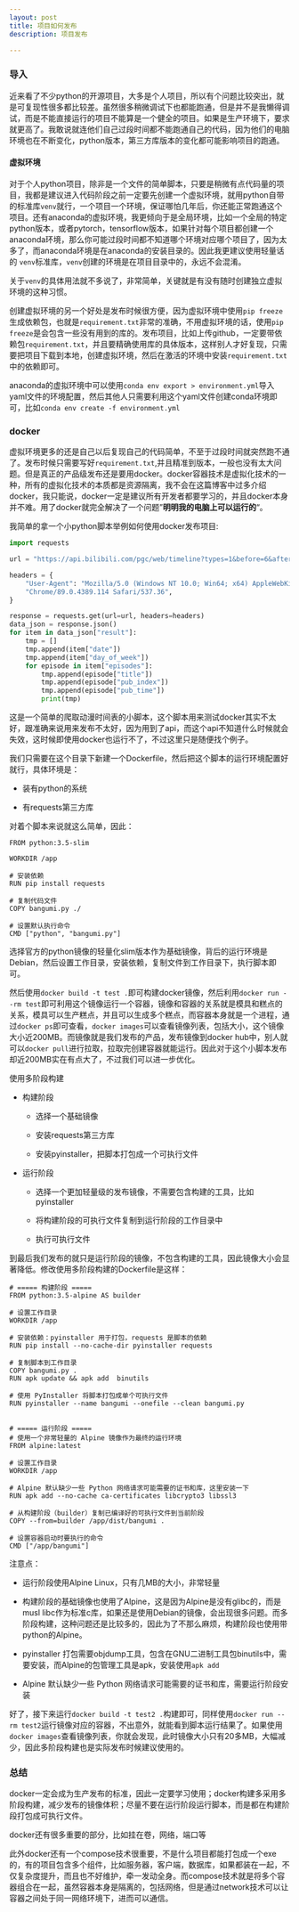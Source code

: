 ```yaml
---
layout: post
title: 项目如何发布
description: 项目发布

---
```


### 导入

近来看了不少python的开源项目，大多是个人项目，所以有个问题比较突出，就是可复现性很多都比较差。虽然很多稍微调试下也都能跑通，但是并不是我懒得调试，而是不能直接运行的项目不能算是一个健全的项目。如果是生产环境下，要求就更高了。我敢说就连他们自己过段时间都不能跑通自己的代码，因为他们的电脑环境也在不断变化，python版本，第三方库版本的变化都可能影响项目的跑通。

#### 虚拟环境

对于个人python项目，除非是一个文件的简单脚本，只要是稍微有点代码量的项目，我都是建议进入代码阶段之前一定要先创建一个虚拟环境，就用python自带的标准库`venv`就行，一个项目一个环境，保证哪怕几年后，你还能正常跑通这个项目。还有anaconda的虚拟环境，我更倾向于是全局环境，比如一个全局的特定python版本，或者pytorch，tensorflow版本，如果针对每个项目都创建一个anaconda环境，那么你可能过段时间都不知道哪个环境对应哪个项目了，因为太多了，而anaconda环境是在anaconda的安装目录的。因此我更建议使用轻量话的 `venv`标准库，`venv`创建的环境是在项目目录中的，永远不会混淆。

关于`venv`的具体用法就不多说了，非常简单，关键就是有没有随时创建独立虚拟环境的这种习惯。

创建虚拟环境的另一个好处是发布时候很方便，因为虚拟环境中使用`pip freeze`生成依赖包，也就是`requirement.txt`非常的准确，不用虚拟环境的话，使用`pip freeze`是会包含一些没有用到的库的。发布项目，比如上传github，一定要带依赖包`requirement.txt`，并且要精确使用库的具体版本，这样别人才好复现，只需要把项目下载到本地，创建虚拟环境，然后在激活的环境中安装`requirement.txt`中的依赖即可。

anaconda的虚拟环境中可以使用`conda env export > environment.yml`导入yaml文件的环境配置，然后其他人只需要利用这个yaml文件创建conda环境即可，比如`conda env create -f environment.yml`

### docker

虚拟环境更多的还是自己以后复现自己的代码简单，不至于过段时间就突然跑不通了。发布时候只需要写好`requirement.txt`,并且精准到版本，一般也没有太大问题。但是真正的产品级发布还是要用docker。docker容器技术是虚拟化技术的一种，所有的虚拟化技术的本质都是资源隔离，我不会在这篇博客中过多介绍docker，我只能说，docker一定是建议所有开发者都要学习的，并且docker本身并不难。用了docker就完全解决了一个问题”**明明我的电脑上可以运行的**“。

我简单的拿一个小python脚本举例如何使用docker发布项目:

```python
import requests

url = "https://api.bilibili.com/pgc/web/timeline?types=1&before=6&after=6"

headers = {
    "User-Agent": "Mozilla/5.0 (Windows NT 10.0; Win64; x64) AppleWebKit/537.36 (KHTML, like Gecko) "
    "Chrome/89.0.4389.114 Safari/537.36",
}

response = requests.get(url=url, headers=headers)
data_json = response.json()
for item in data_json["result"]:
    tmp = []
    tmp.append(item["date"])
    tmp.append(item["day_of_week"])
    for episode in item["episodes"]:
        tmp.append(episode["title"])
        tmp.append(episode["pub_index"])
        tmp.append(episode["pub_time"])
        print(tmp)

```

这是一个简单的爬取动漫时间表的小脚本，这个脚本用来测试docker其实不太好，跟准确来说用来发布不太好，因为用到了api，而这个api不知道什么时候就会失效，这时候即使用docker也运行不了，不过这里只是随便找个例子。

我们只需要在这个目录下新建一个Dockerfile，然后把这个脚本的运行环境配置好就行，具体环境是：

- 装有python的系统

- 有requests第三方库

对着个脚本来说就这么简单，因此：

```
FROM python:3.5-slim

WORKDIR /app

# 安装依赖
RUN pip install requests

# 复制代码文件
COPY bangumi.py ./

# 设置默认执行命令
CMD ["python", "bangumi.py"]
```

选择官方的python镜像的轻量化slim版本作为基础镜像，背后的运行环境是Debian，然后设置工作目录，安装依赖，复制文件到工作目录下，执行脚本即可。

然后使用`docker build -t test .`即可构建docker镜像，然后利用`docker run --rm test`即可利用这个镜像运行一个容器，镜像和容器的关系就是模具和糕点的关系，模具可以生产糕点，并且可以生成多个糕点，而容器本身就是一个进程，通过`docker ps`即可查看，`docker images`可以查看镜像列表，包括大小，这个镜像大小近200MB。而镜像就是我们发布的产品，发布镜像到docker hub中，别人就可以`docker pull`进行拉取，拉取完创建容器就能运行。因此对于这个小脚本发布却近200MB实在有点大了，不过我们可以进一步优化。

使用多阶段构建

- 构建阶段
  
  - 选择一个基础镜像
  
  - 安装requests第三方库
  
  - 安装pyinstaller，把脚本打包成一个可执行文件

- 运行阶段
  
  - 选择一个更加轻量级的发布镜像，不需要包含构建的工具，比如pyinstaller
  
  - 将构建阶段的可执行文件复制到运行阶段的工作目录中
  
  - 执行可执行文件

到最后我们发布的就只是运行阶段的镜像，不包含构建的工具，因此镜像大小会显著降低。修改使用多阶段构建的Dockerfile是这样：

```
# ===== 构建阶段 =====
FROM python:3.5-alpine AS builder

# 设置工作目录
WORKDIR /app

# 安装依赖：pyinstaller 用于打包，requests 是脚本的依赖
RUN pip install --no-cache-dir pyinstaller requests

# 复制脚本到工作目录
COPY bangumi.py .
RUN apk update && apk add  binutils

# 使用 PyInstaller 将脚本打包成单个可执行文件
RUN pyinstaller --name bangumi --onefile --clean bangumi.py


# ===== 运行阶段 =====
# 使用一个非常轻量的 Alpine 镜像作为最终的运行环境
FROM alpine:latest

# 设置工作目录
WORKDIR /app

# Alpine 默认缺少一些 Python 网络请求可能需要的证书和库，这里安装一下
RUN apk add --no-cache ca-certificates libcrypto3 libssl3

# 从构建阶段（builder）复制已编译好的可执行文件到当前阶段
COPY --from=builder /app/dist/bangumi .

# 设置容器启动时要执行的命令
CMD ["/app/bangumi"]

```



注意点：

- 运行阶段使用Alpine Linux，只有几MB的大小，非常轻量

- 构建阶段的基础镜像也使用了Alpine，这是因为Alpine是没有glibc的，而是musl libc作为标准c库，如果还是使用Debian的镜像，会出现很多问题。而多阶段构建，这种问题还是比较多的，因此为了不那么麻烦，构建阶段也使用带python的Alpine。

- pyinstaller 打包需要objdump工具，包含在GNU二进制工具包binutils中，需要安装，而Alpine的包管理工具是apk，安装使用`apk add`

- Alpine 默认缺少一些 Python 网络请求可能需要的证书和库，需要运行阶段安装

好了，接下来运行`docker build -t test2 .`构建即可，同样使用`docker run --rm test2`运行镜像对应的容器，不出意外，就能看到脚本运行结果了。如果使用`docker images`查看镜像列表，你就会发现，此时镜像大小只有20多MB，大幅减少，因此多阶段构建也是实际发布时候建议使用的。

### 总结

docker一定会成为生产发布的标准，因此一定要学习使用；docker构建多采用多阶段构建，减少发布的镜像体积；尽量不要在运行阶段运行脚本，而是都在构建阶段打包成可执行文件。

docker还有很多重要的部分，比如挂在卷，网络，端口等

此外docker还有一个compose技术很重要，不是什么项目都能打包成一个exe的，有的项目包含多个组件，比如服务器，客户端，数据库，如果都装在一起，不仅复杂度提升，而且也不好维护，牵一发动全身。而compose技术就是将多个容器组合在一起，虽然容器本身是隔离的，包括网络，但是通过network技术可以让容器之间处于同一网络环境下，进而可以通信。





